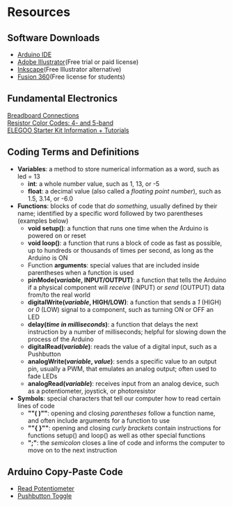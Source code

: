 # Resources

## Software Downloads
* [Arduino IDE](https://www.arduino.cc/en/Main/Software)
* [Adobe Illustrator](https://www.adobe.com/downloads.html)(Free trial or paid license)
* [Inkscape](https://inkscape.org/release/inkscape-0.92.4/)(Free Illustrator alternative)
* [Fusion 360](https://www.autodesk.com/products/fusion-360/students-teachers-educators)(Free license for students)

## Fundamental Electronics
[Breadboard Connections](http://brunswickhackerspace.com/wp-content/uploads/2016/10/breadboard.png)<br>
[Resistor Color Codes: 4- and 5-band](https://www.build-electronic-circuits.com/wp-content/uploads/2016/07/resistor-color-codes.jpg)<br>
[ELEGOO Starter Kit Information + Tutorials](https://docs.google.com/document/d/1e7PoARO209aIGRqjKJAYFFS_Uzi2gXuj1JIoLI_I7FU/edit)

## Coding Terms and Definitions

* **Variables**: a method to store numerical information as a word, such as led = 13
  * **int**: a whole number value, such as 1, 13, or -5
  * **float**: a decimal value (also called a _floating point number_), such as 1.5, 3.14, or -6.0
* **Functions**: blocks of code that _do something_, usually defined by their name; identified by a specific word followed by two parentheses (examples below)
  * **void setup()**: a function that runs one time when the Arduino is powered on or reset
  * **void loop()**: a function that runs a block of code as fast as possible, up to hundreds or thousands of times per second, as long as the Arduino is ON
  * Function **arguments**: special values that are included inside parentheses when a function is used
  * **pinMode(_variable_, INPUT/OUTPUT)**: a function that tells the Arduino if a physical component will _receive_ (INPUT) or _send_ (OUTPUT) data from/to the real world
  * **digitalWrite(_variable_, HIGH/LOW)**: a function that sends a _1_ (HIGH) or _0_ (LOW) signal to a component, such as turning ON or OFF an LED
  * **delay(_time in milliseconds_)**: a function that delays the next instruction by a number of milliseconds; helpful for slowing down the process of the Arduino
  * **digitalRead(_variable_)**: reads the value of a digital input, such as a Pushbutton
  * **analogWrite(_variable_, _value_)**: sends a specific value to an output pin, usually a PWM, that emulates an analog output; often used to fade LEDs
  * **analogRead(_variable_)**: receives input from an analog device, such as a potentiometer, joystick, or photoresistor
* **Symbols**: special characters that tell our computer how to read certain lines of code
  * **""( )""**: opening and closing _parentheses_ follow a function name, and often include arguments for a function to use
  * **""{ }""**: opening and closing _curly brackets_ contain instructions for functions setup() and loop() as well as other special functions
  * **";"**: the _semicolon_ closes a line of code and informs the computer to move on to the next instruction

## Arduino Copy-Paste Code

* [Read Potentiometer](https://raw.githubusercontent.com/jlaurentpdx/beginning-maker-tech/gh-pages/code/Read_Potentiometer.ino)
* [Pushbutton Toggle](https://raw.githubusercontent.com/jlaurentpdx/beginning-maker-tech/gh-pages/code/Pushbutton_Toggle.ino)
